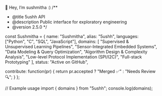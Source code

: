 👋 Hey, I’m sushmitha :)
/**
 * @title       5ushh API
 * @description Public interface for exploratory engineering
 * @version     2.5.0
 */

const Sushmitha = {
  name: "Sushmitha",
  alias: "5ushh",
  languages: ["Python", "C", "SQL", "JavaScript"],
  domains: [
    "Supervised & Unsupervised Learning Pipelines",
    "Sensor-Integrated Embedded Systems",
    "Data Modeling & Query Optimization",
    "Algorithm Design & Complexity Analysis",
    "Low-level Protocol Implementation (SPI/I2C)",
    "Full-stack Prototyping"
  ],
  status: "Active on GitHub",
  
  contribute: function(pr) {
    return pr.accepted ? "Merged ✅" : "Needs Review 🔍";
  }
};

// Example usage
import { domains } from "5ushh";
console.log(domains);
